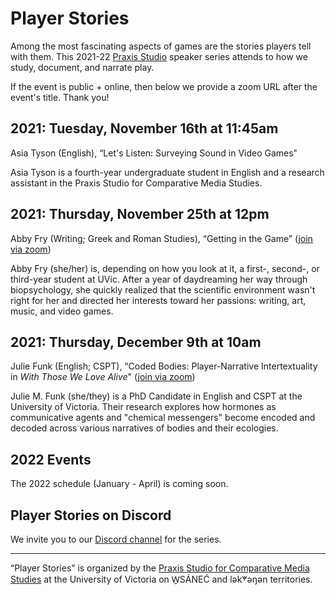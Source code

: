 # Player Stories

Among the most fascinating aspects of games are the stories players tell with them. This 2021-22 [Praxis Studio](https://uvicpraxis.github.io/) speaker series attends to how we study, document, and narrate play.

If the event is public + online, then below we provide a zoom URL after the event's title. Thank you! 

## 2021: Tuesday, November 16th at 11:45am 

Asia Tyson (English), “Let's Listen: Surveying Sound in Video Games" 

Asia Tyson is a fourth-year undergraduate student in English and a research assistant in the Praxis Studio for Comparative Media Studies. 

## 2021: Thursday, November 25th at 12pm

Abby Fry (Writing; Greek and Roman Studies), “Getting in the Game” ([join via zoom](https://uvic.zoom.us/j/83533735642))

Abby Fry (she/her) is, depending on how you look at it, a first-, second-, or third-year student at UVic. After a year of daydreaming her way through biopsychology, she quickly realized that the scientific environment wasn't right for her and directed her interests toward her passions: writing, art, music, and video games. 

## 2021: Thursday, December 9th at 10am

Julie Funk (English; CSPT), “Coded Bodies: Player-Narrative Intertextuality in *With Those We Love Alive*" ([join via zoom](https://uvic.zoom.us/j/82191502217))

Julie M. Funk (she/they) is a PhD Candidate in English and CSPT at the University of Victoria. Their research explores how hormones as communicative agents and "chemical messengers" become encoded and decoded across various narratives of bodies and their ecologies.

## 2022 Events  

The 2022 schedule (January - April) is coming soon. 

## Player Stories on Discord 

We invite you to our [Discord channel](https://discord.gg/uteDYTSTZt) for the series. 

---

“Player Stories” is organized by the [Praxis Studio for Comparative Media Studies](https://uvicpraxis.github.io/) at the University of Victoria on W̱SÁNEĆ and lək̓ʷəŋən territories.
